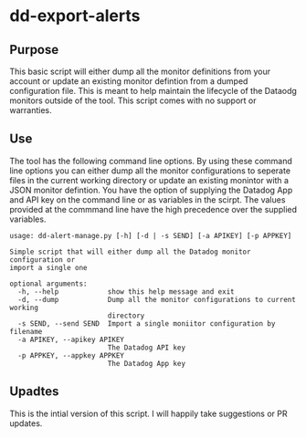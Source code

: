 # dd-export-alerts
## Purpose
This basic script will either dump all the monitor definitions from your account or update an existing monitor defintion from a dumped configuration file.   This is meant to help maintain the lifecycle of the Dataodg monitors outside of the tool.    This script comes with no support or warranties.   

## Use
The tool has the following command line options.   By using these command line options you can either dump all the monitor configurations to seperate files in the current working directory or update an existing monintor with a JSON monitor defintion.    You have the option of supplying the Datadog App and API key on the command line or as variables in the scirpt.    The values provided at the commmand line have the high precedence over the supplied variables. 

```
usage: dd-alert-manage.py [-h] [-d | -s SEND] [-a APIKEY] [-p APPKEY]

Simple script that will either dump all the Datadog monitor configuration or
import a single one

optional arguments:
  -h, --help            show this help message and exit
  -d, --dump            Dump all the monitor configurations to current working
                        directory
  -s SEND, --send SEND  Import a single moniitor configuration by filename
  -a APIKEY, --apikey APIKEY
                        The Datadog API key
  -p APPKEY, --appkey APPKEY
                        The Datadog App key
```   

## Upadtes
This is the intial version of this script.   I will happily take suggestions or PR updates.   


